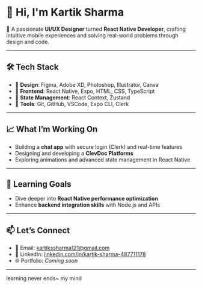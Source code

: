 # 👋 Hi, I'm Kartik Sharma

🎯 A passionate **UI/UX Designer** turned **React Native Developer**, crafting intuitive mobile experiences and solving real-world problems through design and code.

---

## 🛠️ Tech Stack

- 🎨 **Design**: Figma, Adobe XD, Photoshop, Illustrator, Canva  
- 📱 **Frontend**: React Native, Expo, HTML, CSS, TypeScript  
- 🧠 **State Management**: React Context, Zustand  
- 🔧 **Tools**: Git, GitHub, VSCode, Expo CLI, Clerk  

---

## 📈 What I’m Working On

- Building a **chat app** with secure login (Clerk) and real-time features  
- Designing and developing a **ClevDoc Platforms**  
- Exploring animations and advanced state management in React Native

---

## 🎯 Learning Goals

- Dive deeper into **React Native performance optimization**  
- Enhance **backend integration skills** with Node.js and APIs

---

## 📫 Let’s Connect

- 📧 Email: kartikssharma121@gmail.com  
- 💼 LinkedIn: [linkedin.com/in/kartik-sharma-487711178](www.linkedin.com/in/kartik-sharma-487711178)  
- 🌐 Portfolio: _Coming soon_

---

learning never ends~ my mind
